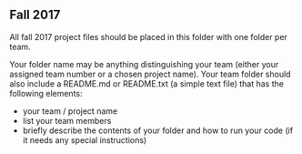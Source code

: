 Fall 2017
----
All fall 2017 project files should be placed in this folder with one folder per team. 

Your folder name may be anything distinguishing your team (either your assigned team number or a chosen project name).
Your team folder should also include a README.md or README.txt (a simple text file) that has the following elements:
* your team / project name
* list your team members
* briefly describe the contents of your folder and how to run your code (if it needs any special instructions)
